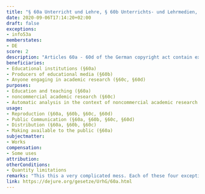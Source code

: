 ```yaml
---
title: "§ 60a Unterricht und Lehre, § 60b Unterrichts- und Lehrmedien, § 60c Wissenschaftliche Forschung, §60d Text und Data Mining"
date: 2020-09-06T17:14:20+02:00
draft: false
exceptions:
- info53a
memberstates:
- DE
score: 2
description: "Articles 60a - 60d of the German copyright act contain exceptions that are derived from article 5(3)a of the InfoSoc directive. These deal with Education and Teaching (§60a), educational materials(§60b), scientific research (§60c) and text and data mining (§60d)." 
beneficiaries:
- Educational institutions (§60a)
- Producers of educational media (§60b)
- Anyone engaging in academic research (§60c, §60d)
purposes: 
- Education and teaching (§60a)
- noncommercial academic research (§60c)
- Automatic analysis in the context of noncommercial academic research (§60d)
usage:
- Reproduction (§60a, §60b, §60c, §60d) 
- Public Communication (§60a, §60b, §60c, §60d) 
- Distribution (§60a, §60b, §60c)
- Making available to the public (§60a)
subjectmatter:
- Works 
compensation: 
- Some uses
attribution: 
otherConditions:
- Quantity limitations
remarks: "This this a very complicated mess. Each of these four exceptions deserves its own analysis, there is lots of work to be done here" 
link: https://dejure.org/gesetze/UrhG/60a.html
---
```


